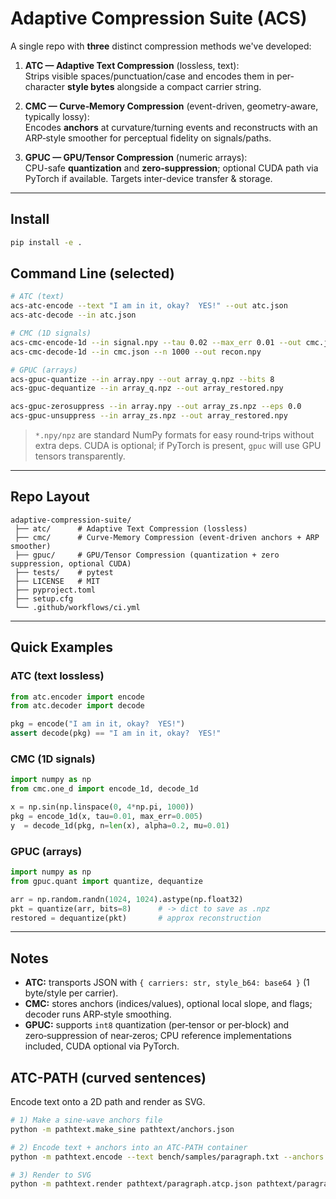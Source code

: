 # Adaptive Compression Suite (ACS)

A single repo with **three** distinct compression methods we've developed:

1. **ATC — Adaptive Text Compression** (lossless, text):  
   Strips visible spaces/punctuation/case and encodes them in per-character **style bytes** alongside a compact carrier string.

2. **CMC — Curve‑Memory Compression** (event-driven, geometry-aware, typically lossy):  
   Encodes **anchors** at curvature/turning events and reconstructs with an ARP‑style smoother for perceptual fidelity on signals/paths.

3. **GPUC — GPU/Tensor Compression** (numeric arrays):  
   CPU-safe **quantization** and **zero‑suppression**; optional CUDA path via PyTorch if available. Targets inter-device transfer & storage.

---

## Install

```bash
pip install -e .
```

## Command Line (selected)

```bash
# ATC (text)
acs-atc-encode --text "I am in it, okay?  YES!" --out atc.json
acs-atc-decode --in atc.json

# CMC (1D signals)
acs-cmc-encode-1d --in signal.npy --tau 0.02 --max_err 0.01 --out cmc.json
acs-cmc-decode-1d --in cmc.json --n 1000 --out recon.npy

# GPUC (arrays)
acs-gpuc-quantize --in array.npy --out array_q.npz --bits 8
acs-gpuc-dequantize --in array_q.npz --out array_restored.npy

acs-gpuc-zerosuppress --in array.npy --out array_zs.npz --eps 0.0
acs-gpuc-unsuppress --in array_zs.npz --out array_restored.npy
```

> `*.npy/npz` are standard NumPy formats for easy round‑trips without extra deps.
> CUDA is optional; if PyTorch is present, `gpuc` will use GPU tensors transparently.

---

## Repo Layout

```
adaptive-compression-suite/
 ├── atc/      # Adaptive Text Compression (lossless)
 ├── cmc/      # Curve-Memory Compression (event-driven anchors + ARP smoother)
 ├── gpuc/     # GPU/Tensor Compression (quantization + zero suppression, optional CUDA)
 ├── tests/    # pytest
 ├── LICENSE   # MIT
 ├── pyproject.toml
 ├── setup.cfg
 └── .github/workflows/ci.yml
```

---

## Quick Examples

### ATC (text lossless)

```python
from atc.encoder import encode
from atc.decoder import decode

pkg = encode("I am in it, okay?  YES!")
assert decode(pkg) == "I am in it, okay?  YES!"
```

### CMC (1D signals)

```python
import numpy as np
from cmc.one_d import encode_1d, decode_1d

x = np.sin(np.linspace(0, 4*np.pi, 1000))
pkg = encode_1d(x, tau=0.01, max_err=0.005)
y  = decode_1d(pkg, n=len(x), alpha=0.2, mu=0.01)
```

### GPUC (arrays)

```python
import numpy as np
from gpuc.quant import quantize, dequantize

arr = np.random.randn(1024, 1024).astype(np.float32)
pkt = quantize(arr, bits=8)      # -> dict to save as .npz
restored = dequantize(pkt)       # approx reconstruction
```

---

## Notes

- **ATC:** transports JSON with `{ carriers: str, style_b64: base64 }` (1 byte/style per carrier).
- **CMC:** stores anchors (indices/values), optional local slope, and flags; decoder runs ARP‑style smoothing.
- **GPUC:** supports `int8` quantization (per‑tensor or per‑block) and zero‑suppression of near‑zeros; CPU reference implementations included, CUDA optional via PyTorch.


## ATC-PATH (curved sentences)

Encode text onto a 2D path and render as SVG.

```bash
# 1) Make a sine-wave anchors file
python -m pathtext.make_sine pathtext/anchors.json

# 2) Encode text + anchors into an ATC-PATH container
python -m pathtext.encode --text bench/samples/paragraph.txt --anchors pathtext/anchors.json --out pathtext/paragraph.atcp.json

# 3) Render to SVG
python -m pathtext.render pathtext/paragraph.atcp.json pathtext/paragraph.svg
```
